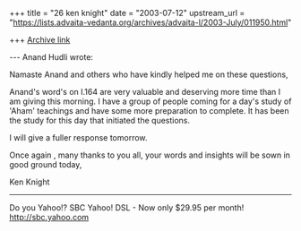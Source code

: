 +++
title = "26 ken knight"
date = "2003-07-12"
upstream_url = "https://lists.advaita-vedanta.org/archives/advaita-l/2003-July/011950.html"

+++
[Archive link](https://lists.advaita-vedanta.org/archives/advaita-l/2003-July/011950.html)


--- Anand Hudli <anandhudli at hotmail.com> wrote:
> 
>

Namaste Anand and others who have kindly helped me on
these questions,

Anand's word's on I.164 are very valuable and
deserving more time than I am giving this morning.
I have a group of people coming for a day's study of
'Aham' teachings and have some more preparation to
complete.  It has been the study for this day that
initiated the questions.

I will give a fuller response tomorrow.

Once again , many thanks to you all, your words and
insights will be sown in good ground today,

Ken Knight

__________________________________
Do you Yahoo!?
SBC Yahoo! DSL - Now only $29.95 per month!
http://sbc.yahoo.com

